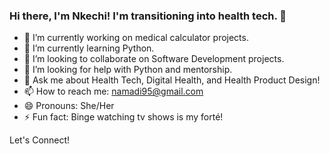### Hi there, I'm Nkechi! I'm transitioning into health tech. 👋

- 🔭 I’m currently working on medical calculator projects.
- 🌱 I’m currently learning Python.
- 👯 I’m looking to collaborate on Software Development projects.
- 🤔 I’m looking for help with Python and mentorship.
- 💬 Ask me about Health Tech, Digital Health, and Health Product Design!
- 📫 How to reach me: namadi95@gmail.com
- 😄 Pronouns: She/Her
- ⚡ Fun fact: Binge watching tv shows is my forté!

Let's Connect!

<!--
**namadi95/namadi95** is a ✨ _special_ ✨ repository because its `README.md` (this file) appears on your GitHub profile.

Here are some ideas to get you started:

- 🔭 I’m currently working on ...
- 🌱 I’m currently learning ...
- 👯 I’m looking to collaborate on ...
- 🤔 I’m looking for help with ...
- 💬 Ask me about ...
- 📫 How to reach me: ...
- 😄 Pronouns: ...
- ⚡ Fun fact: ...
-->

